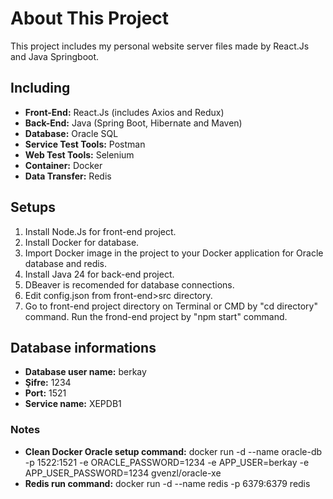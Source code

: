 # About This Project
This project includes my personal website server files made by React.Js and Java Springboot.

## Including
* **Front-End:** React.Js (includes Axios and Redux)
* **Back-End:** Java (Spring Boot, Hibernate and Maven)
* **Database:** Oracle SQL
* **Service Test Tools:** Postman
* **Web Test Tools:** Selenium
* **Container:** Docker
* **Data Transfer:** Redis

## Setups
1. Install Node.Js for front-end project.
2. Install Docker for database.
3. Import Docker image in the project to your Docker application for Oracle database and redis.
4. Install Java 24 for back-end project.
5. DBeaver is recomended for database connections.
6. Edit config.json from front-end>src directory.
7. Go to front-end project directory on Terminal or CMD by "cd directory" command. Run the frond-end project by "npm start" command.

## Database informations
* **Database user name:** berkay
* **Şifre:** 1234
* **Port:** 1521
* **Service name:** XEPDB1

### Notes
* **Clean Docker Oracle setup command:** docker run -d --name oracle-db -p 1522:1521 -e ORACLE_PASSWORD=1234 -e APP_USER=berkay -e APP_USER_PASSWORD=1234 gvenzl/oracle-xe
* **Redis run command:** docker run -d --name redis -p 6379:6379 redis
